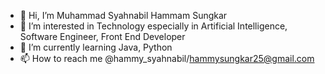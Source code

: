- 👋 Hi, I’m Muhammad Syahnabil Hammam Sungkar
- 👀 I’m interested in Technology especially in Artificial Intelligence, Software Engineer, Front End Developer
- 🌱 I’m currently learning Java, Python
- 📫 How to reach me @hammy_syahnabil/hammysungkar25@gmail.com

<!---
HammyHihi/HammyHihi is a ✨ special ✨ repository because its `README.md` (this file) appears on your GitHub profile.
You can click the Preview link to take a look at your changes.
--->

